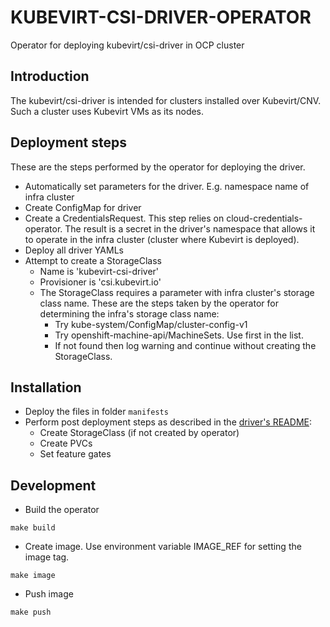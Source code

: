 # KUBEVIRT-CSI-DRIVER-OPERATOR
Operator for deploying kubevirt/csi-driver in OCP cluster
## Introduction
The kubevirt/csi-driver is intended for clusters installed over Kubevirt/CNV.
Such a cluster uses Kubevirt VMs as its nodes.
## Deployment steps
These are the steps performed by the operator for deploying the driver.
* Automatically set parameters for the driver. E.g. namespace name of infra cluster
* Create ConfigMap for driver
* Create a CredentialsRequest. This step relies on cloud-credentials-operator. The result is a secret in the driver's namespace that allows it to operate in the infra cluster (cluster where Kubevirt is deployed).
* Deploy all driver YAMLs
* Attempt to create a StorageClass
  * Name is 'kubevirt-csi-driver'
  * Provisioner is 'csi.kubevirt.io'
  * The StorageClass requires a parameter with infra cluster's storage class name. These are the steps taken by the operator for determining the infra's storage class name:
    * Try kube-system/ConfigMap/cluster-config-v1
    * Try openshift-machine-api/MachineSets. Use first in the list.
    * If not found then log warning and continue without creating the StorageClass.
## Installation
* Deploy the files in folder `manifests`
* Perform post deployment steps as described in the [driver's README](https://github.com/kubevirt/csi-driver):
  * Create StorageClass (if not created by operator)
  * Create PVCs
  * Set feature gates
## Development
* Build the operator
```
make build
```
* Create image. Use environment variable IMAGE_REF for setting the image tag.
```
make image
```
* Push image
```
make push
```
